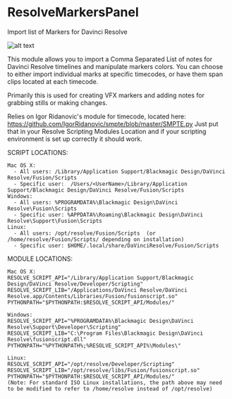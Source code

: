 # ResolveMarkersPanel
Import list of Markers for Davinci Resolve

![alt text](https://github.com/ambustion/ResolveMarkersPanel/blob/main/ScreenCapture2.jpg?raw=true)

This module allows you to import a Comma Separated List of notes for Davinci Resolve timelines and manipulate markers colors. You can choose to either import individual marks at specific timecodes, or have them span clips located at each timecode. 

Primarily this is used for creating VFX markers and adding notes for grabbing stills or making changes. 

Relies on Igor Ridanovic's module for timecode, located here: https://github.com/IgorRidanovic/smpte/blob/master/SMPTE.py
Just put that in your Resolve Scripting Modules Location and if your scripting environment is set up correctly it should work.

SCRIPT LOCATIONS:

    Mac OS X:
      - All users: /Library/Application Support/Blackmagic Design/DaVinci Resolve/Fusion/Scripts
      - Specific user:  /Users/<UserName>/Library/Application Support/Blackmagic Design/DaVinci Resolve/Fusion/Scripts
    Windows:
      - All users: %PROGRAMDATA%\Blackmagic Design\DaVinci Resolve\Fusion\Scripts
      - Specific user: %APPDATA%\Roaming\Blackmagic Design\DaVinci Resolve\Support\Fusion\Scripts
    Linux:
      - All users: /opt/resolve/Fusion/Scripts  (or /home/resolve/Fusion/Scripts/ depending on installation)
      - Specific user: $HOME/.local/share/DaVinciResolve/Fusion/Scripts

MODULE LOCATIONS:

    Mac OS X:
    RESOLVE_SCRIPT_API="/Library/Application Support/Blackmagic Design/DaVinci Resolve/Developer/Scripting"
    RESOLVE_SCRIPT_LIB="/Applications/DaVinci Resolve/DaVinci Resolve.app/Contents/Libraries/Fusion/fusionscript.so"
    PYTHONPATH="$PYTHONPATH:$RESOLVE_SCRIPT_API/Modules/"

    Windows:
    RESOLVE_SCRIPT_API="%PROGRAMDATA%\Blackmagic Design\DaVinci Resolve\Support\Developer\Scripting"
    RESOLVE_SCRIPT_LIB="C:\Program Files\Blackmagic Design\DaVinci Resolve\fusionscript.dll"
    PYTHONPATH="%PYTHONPATH%;%RESOLVE_SCRIPT_API%\Modules\"

    Linux:
    RESOLVE_SCRIPT_API="/opt/resolve/Developer/Scripting"
    RESOLVE_SCRIPT_LIB="/opt/resolve/libs/Fusion/fusionscript.so"
    PYTHONPATH="$PYTHONPATH:$RESOLVE_SCRIPT_API/Modules/"
    (Note: For standard ISO Linux installations, the path above may need to be modified to refer to /home/resolve instead of /opt/resolve)

